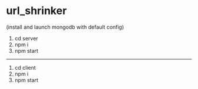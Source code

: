 # url_shrinker
(install and launch mongodb with default config)

1. cd server 
2. npm i 
3. npm start 
____
1. cd client
2. npm i
3. npm start
